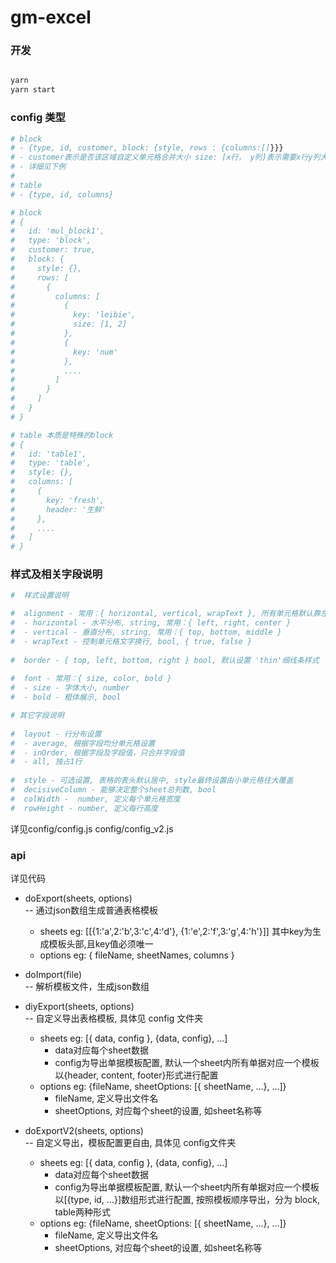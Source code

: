 # gm-excel
### 开发
``` bash

yarn 
yarn start

```

### config 类型
```bash
# block
# - {type, id, customer, block: {style, rows : {columns:[]}}}
# - customer表示是否该区域自定义单元格合并大小 size: [x行， y列]表示需要x行y列大小
# - 详细见下例
#
# table
# - {type, id, columns}

# block
# {
#   id: 'mul_block1',
#   type: 'block',
#   customer: true,
#   block: {
#     style: {},
#     rows: [
#       {
#         columns: [
#           {
#             key: 'leibie',
#             size: [1, 2]
#           },
#           {
#             key: 'num'
#           },
#           ....
#         ]
#       }
#     ]
#   }
# }

# table 本质是特殊的block
# {
#   id: 'table1',
#   type: 'table',
#   style: {},
#   columns: [
#     {
#       key: 'fresh',
#       header: '生鲜'
#     },
#     ....
#   ]
# }

```

### 样式及相关字段说明
```bash
#  样式设置说明

#  alignment - 常用：{ horizontal, vertical, wrapText }, 所有单元格默认靠左  
#  - horizontal - 水平分布, string, 常用：{ left, right, center }  
#  - vertical - 垂直分布, string, 常用：{ top, bottom, middle }  
#  - wrapText - 控制单元格文字换行, bool, { true, false }
 
#  border - { top, left, bottom, right } bool, 默认设置 'thin'细线条样式
 
#  font - 常用：{ size, color, bold }
#  - size - 字体大小, number
#  - bold - 粗体展示, bool

# 其它字段说明
 
#  layout - 行分布设置
#  - average, 根据字段均分单元格设置
#  - inOrder, 根据字段及字段值，只合并字段值
#  - all, 独占1行
 
#  style - 可选设置, 表格的表头默认居中, style最终设置由小单元格往大覆盖
#  decisiveColumn - 能够决定整个sheet总列数, bool
#  colWidth -  number, 定义每个单元格宽度
#  rowHeight - number, 定义每行高度
 ```

详见config/config.js config/config_v2.js  

### api
详见代码  

- doExport(sheets, options)  
    -- 通过json数组生成普通表格模板  
    - sheets eg: [[{1:'a',2:'b',3:'c',4:'d'}, {1:'e',2:'f',3:'g',4:'h'}]] 其中key为生成模板头部,且key值必须唯一  
    - options eg: { fileName, sheetNames, columns }  


- doImport(file)     
    -- 解析模板文件，生成json数组 


- diyExport(sheets, options)       
    -- 自定义导出表格模板, 具体见 config 文件夹
    - sheets eg: [{ data, config }, {data, config}, ...]
        - data对应每个sheet数据
        - config为导出单据模板配置, 默认一个sheet内所有单据对应一个模板  
          以{header, content, footer}形式进行配置
    - options eg: {fileName, sheetOptions: [{ sheetName, ...}, ...]}
        - fileName, 定义导出文件名
        - sheetOptions, 对应每个sheet的设置, 如sheet名称等


- doExportV2(sheets, options)     
    -- 自定义导出，模板配置更自由, 具体见 config文件夹
    - sheets eg: [{ data, config }, {data, config}, ...]
        - data对应每个sheet数据
        - config为导出单据模板配置, 默认一个sheet内所有单据对应一个模板  
          以[{type, id, ...}]数组形式进行配置, 按照模板顺序导出，分为 block, table两种形式
    - options eg: {fileName, sheetOptions: [{ sheetName, ...}, ...]}
        - fileName, 定义导出文件名
        - sheetOptions, 对应每个sheet的设置, 如sheet名称等
